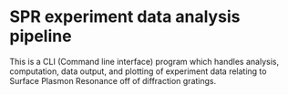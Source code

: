 # SPR experiment data analysis pipeline

This is a CLI (Command line interface) program which handles analysis, computation, data output, and plotting of experiment data relating to Surface Plasmon Resonance off of diffraction gratings.
